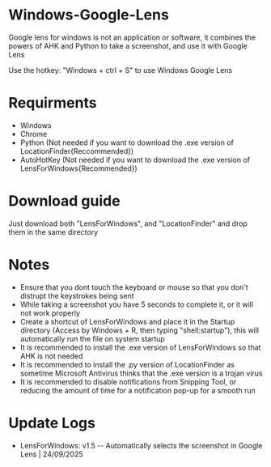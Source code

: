 # Windows-Google-Lens
Google lens for windows is not an application or software, it combines the powers of AHK and Python to take a screenshot, and use it with Google Lens

Use the hotkey: "Windows + ctrl + S" to use Windows Google Lens

# Requirments
* Windows
* Chrome
* Python (Not needed if you want to download the .exe version of LocationFinder{Reccommended})
* AutoHotKey (Not needed if you want to download the .exe version of LensForWindows{Recommended})

# Download guide
Just download both "LensForWindows", and "LocationFinder" and drop them in the same directory

# Notes
* Ensure that you dont touch the keyboard or mouse so that you don't distrupt the keystrokes being sent
* While taking a screenshot you have 5 seconds to complete it, or it will not work properly
* Create a shortcut of LensForWindows and place it in the Startup directory (Access by Windows + R, then typing "shell:startup"), this will automatically run the file on system startup
* It is recommended to install the .exe version of LensForWindows so that AHK is not needed
* It is recommended to install the .py version of LocationFinder as sometime Microsoft Antivirus thinks that the .exe version is a trojan virus
* It is recommended to disable notifications from Snipping Tool, or reducing the amount of time for a notification pop-up for a smooth run

# Update Logs
* LensForWindows: v1.5 -- Automatically selects the screenshot in Google Lens | 24/09/2025
